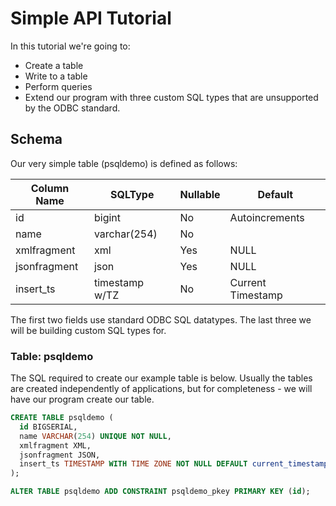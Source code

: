 # Simple API Tutorial

In this tutorial we're going to:

- Create a table
- Write to a table
- Perform queries
- Extend our program with three custom SQL types that are unsupported by the ODBC standard.

## Schema

Our very simple table (psqldemo) is defined as follows:

| Column Name  | SQLType        | Nullable | Default           |
|--------------|----------------|----------|-------------------|
| id           | bigint         | No       | Autoincrements    |
| name         | varchar(254)   | No       |                   |
| xmlfragment  | xml            | Yes      | NULL              |
| jsonfragment | json           | Yes      | NULL              |
| insert\_ts   | timestamp w/TZ | No       | Current Timestamp |

The first two fields use standard ODBC SQL datatypes.  The last three we will be building custom SQL types for.

### Table: psqldemo

The SQL required to create our example table is below. Usually the tables are created independently of applications, but for completeness - we will have our program create our table.

```sql
CREATE TABLE psqldemo (
  id BIGSERIAL,
  name VARCHAR(254) UNIQUE NOT NULL,
  xmlfragment XML,
  jsonfragment JSON,
  insert_ts TIMESTAMP WITH TIME ZONE NOT NULL DEFAULT current_timestamp
);

ALTER TABLE psqldemo ADD CONSTRAINT psqldemo_pkey PRIMARY KEY (id);
```
